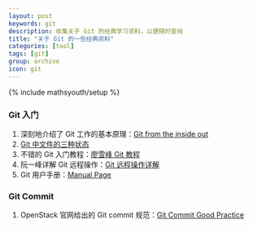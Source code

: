 ```yaml
---
layout: post
keywords: git
description: 收集关于 Git 的经典学习资料，以便随时查阅
title: "关于 Git 的一些经典资料"
categories: [tool]
tags: [git]
group: archive
icon: git
---
```

{% include mathsyouth/setup %}


### Git 入门
1. 深刻地介绍了 Git 工作的基本原理：[Git from the inside out](https://codewords.recurse.com/issues/two/git-from-the-inside-out)
1. [Git 中文件的三种状态](https://my.oschina.net/xinxingegeya/blog/323281)
1. 不错的 Git 入门教程：[廖雪峰 Git 教程](http://www.liaoxuefeng.com/wiki/0013739516305929606dd18361248578c67b8067c8c017b000)
1. 阮一峰详解 Git 远程操作：[Git 远程操作详解](http://www.ruanyifeng.com/blog/2014/06/git_remote.html)
1. Git 用户手册：[Manual Page](https://www.kernel.org/pub/software/scm/git/docs/)

### Git Commit
1. OpenStack 官网给出的 Git commit 规范：[Git Commit Good Practice](https://wiki.openstack.org/wiki/GitCommitMessages)
